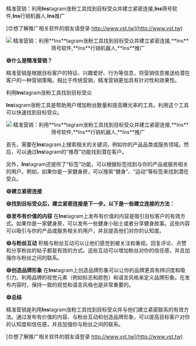 精准营销：利用**Ins**tagram涨粉工具找到目标受众并建立紧密连接,**Ins**筛号软件,**Ins**行销机器人,**Ins**推广

[😍想了解推广相关软件的朋友请登录 http://www.vst.tw](http://www.vst.tw)

 <center><img src="https://vst.tw/MP4/tuiguang/png/2.png" alt="精准营销：利用**Ins**tagram涨粉工具找到目标受众并建立紧密连接,**Ins**筛号软件,**Ins**行销机器人,**Ins**推广"></center>

**😄什么是精准营销？**

精准营销是根据目标客户的特征、兴趣爱好、行为等信息，将营销信息推送给潜在客户的一种营销策略。相比于传统营销，精准营销更加具有针对性和效果性。

利用**Ins**tagram涨粉工具找到目标受众

**Ins**tagram涨粉工具是帮助用户增加粉丝数量和提高曝光率的工具。利用这个工具可以快速找到目标受众。

 <center><img src="https://vst.tw/MP4/tuiguang/png/7.png" alt="精准营销：利用**Ins**tagram涨粉工具找到目标受众并建立紧密连接,**Ins**筛号软件,**Ins**行销机器人,**Ins**推广"></center>

首先，需要在**Ins**tagram上搜索相关的关键词，例如你的产品品类或服务领域。然后，可以通过**Ins**tagram的“推荐”功能找到潜在客户。

另外，**Ins**tagram还提供了“标签”功能，可以根据标签找到与你的产品或服务相关的用户。例如，如果你是一家健身房，可以搜索“健身”、“运动”等标签来找到潜在受众。

**😄建立紧密连接**

**😄找到目标受众后，建立紧密连接是下一步。以下是一些建立连接的方法：**

**😄发布有价值的内容**
在**Ins**tagram上发布有价值的内容是吸引目标客户的有效方式。如果你是一家健身房，可以发布一些健身小贴士或者分享健身故事。这些内容可以吸引与你的产品或服务相关的用户，并且提高他们对你的认知度。

**😄与粉丝互动**
积极与粉丝互动可以让他们感觉到被关注和重视。回复评论、点赞和分享粉丝的帖子都是有效的方式。这些互动可以增加粉丝对你的信任感，并且加强你与粉丝之间的联系。

**😄创造品牌形象**
在**Ins**tagram上创造品牌形象可以让你的品牌更具有辨识度和吸引力。利用品牌的视觉元素（例如标志和颜色）和语言风格来定义品牌形象。在发布内容时，保持一致的视觉和语言风格也是非常重要的。

**😄总结**

精准营销是利用**Ins**tagram涨粉工具找到目标受众并与他们建立紧密联系的有效方法。通过发布有价值的内容、与粉丝互动和创造品牌形象，可以提高目标客户对你的认知度和信任感，并且加强你与粉丝之间的联系。

[😍想了解推广相关软件的朋友请登录 http://www.vst.tw](http://www.vst.tw)



